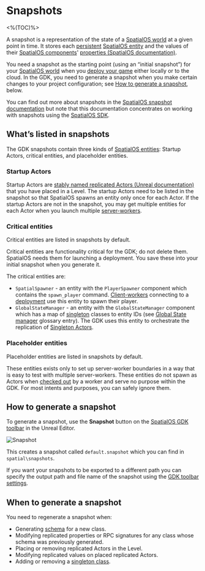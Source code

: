 # Snapshots

<%(TOC)%>

A snapshot is a representation of the state of a [SpatialOS world]({{urlRoot}}/content/glossary#spatialos-world) at a given point in time. It stores each [persistent]({{urlRoot}}/content/glossary##persistence) [SpatialOS entity]({{urlRoot}}/content/glossary##spatialos-entity) and the values of their [SpatialOS components]({{urlRoot}}/content/glossary#spatialos-component)' [properties (SpatialOS documentation)](https://docs.improbable.io/reference/latest/shared/glossary#property).

You need a snapshot as the starting point (using an “initial snapshot”) for your [SpatialOS world]({{urlRoot}}/content/glossary##spatialos-world) when you [deploy your game]({{urlRoot}}/content/glossary##deployment) either locally or to the cloud. In the GDK, you need to generate a snapshot when you make certain changes to your project configuration; see [How to generate a snapshot](#how-to-generate-a-snapshot), below.

You can find out more about snapshots in the [SpatialOS snapshot documentation](https://docs.improbable.io/reference/latest/shared/operate/snapshot) but note that this documentation concentrates on working with snapshots using the [SpatialOS SDK]({{urlRoot}}/content/glossary#spatialos-sdk).


## What’s listed in snapshots

The GDK snapshots contain three kinds of [SpatialOS entities]({{urlRoot}}/content/glossary#spatialos-entity): 
Startup Actors, critical entities, and placeholder entities.

### Startup Actors

Startup Actors are [stably named replicated Actors (Unreal documentation)](https://docs.unrealengine.com/en-US/Gameplay/Networking/Actors/Properties/ObjectReferences) that you have placed in a Level. The startup Actors need to be listed in the snapshot so that SpatialOS spawns an entity only once for each Actor. If the startup Actors are not in the snapshot, you may get multiple entities for each Actor when you launch multiple [server-workers]({{urlRoot}}/content/glossary#workers). 

### Critical entities

Critical entities are listed in snapshots by default.

Critical entities are functionality critical for the GDK; do not delete them. SpatialOS needs them for launching a deployment. You save these into your initial snapshot when you generate it. 

The critical entities are:

* `SpatialSpawner` - an entity with the `PlayerSpawner` component which contains the `spawn_player` command. [Client-workers]({{urlRoot}}/content/glossary#workers) connecting to a [deployment]({{urlRoot}}/content/glossary#deployment) use this entity to spawn their player.
* `GlobalStateManager` - an entity with the `GlobalStateManager` component which has a map of [singleton]({{urlRoot}}/content/singleton-actors.md) classes to entity IDs (see [Global State manager]({{urlRoot}}/content/glossary#global-state-manager) glossary entry). The GDK uses this entity to orchestrate the replication of [Singleton Actors]({{urlRoot}}/content/singleton-actors.md).

### Placeholder entities
Placeholder entities are listed in snapshots by default.

These entities exists only to set up server-worker boundaries in a way that is easy to test with multiple server-workers. These entities do not spawn as Actors when [checked out]({{urlRoot}}/content/glossary#check-out) by a worker and serve no purpose within the GDK. For most intents and purposes, you can safely ignore them.

## How to generate a snapshot

To generate a snapshot, use the **Snapshot** button on the [SpatialOS GDK toolbar]({{urlRoot}}/content/toolbars.md) in the Unreal Editor.

 ![Snapshot]({{assetRoot}}assets/screen-grabs/snapshot.png)

This creates a snapshot called `default.snapshot` which you can find in `spatial\snapshots`.

If you want your snapshots to be exported to a different path you can specify the output path and file name of the snapshot using the [GDK toolbar settings]({{urlRoot}}/content/toolbars.md).

## When to generate a snapshot
You need to regenerate a snapshot when:

* Generating [schema]({{urlRoot}}/content/glossary#schema) for a new class.
* Modifying replicated properties or RPC signatures for any class whose schema was previously generated.
* Placing or removing replicated Actors in the Level.
* Modifying replicated values on placed replicated Actors.
* Adding or removing a [singleton class]({{urlRoot}}/content/singleton-actors).

